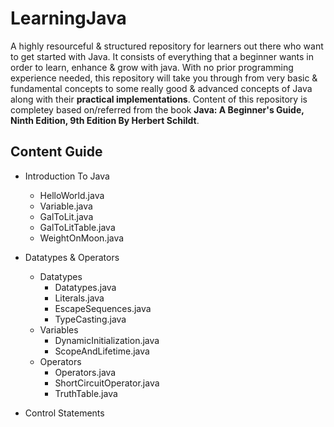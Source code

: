 # LearningJava

A highly resourceful & structured repository for learners out there who want to get started with Java. It consists of everything that a beginner wants in order to learn, enhance & grow with java. With no prior programming experience needed, this repository will take you through from very basic & fundamental concepts to some really good & advanced concepts of Java along with their **practical implementations**. Content of this repository is completey based on/referred from the book **Java: A Beginner's Guide, Ninth Edition, 9th Edition By Herbert Schildt**.

## Content Guide
* Introduction To Java
    * HelloWorld.java
    * Variable.java
    * GalToLit.java
    * GalToLitTable.java
    * WeightOnMoon.java

* Datatypes & Operators
    * Datatypes
        * Datatypes.java
        * Literals.java
        * EscapeSequences.java
        * TypeCasting.java
    * Variables
        * DynamicInitialization.java
        * ScopeAndLifetime.java
    * Operators
        * Operators.java
        * ShortCircuitOperator.java
        * TruthTable.java

* Control Statements
